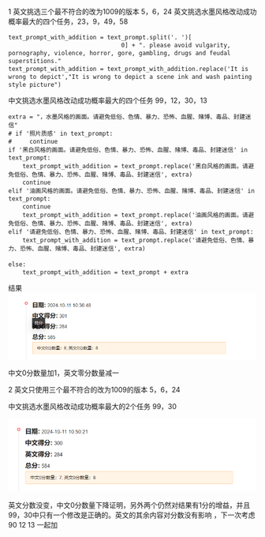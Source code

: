 1 英文挑选三个最不符合的改为1009的版本 5，6，24
英文挑选水墨风格改动成功概率最大的四个任务，23，9，49，58

    text_prompt_with_addition = text_prompt.split('. ')[
                                    0] + ". please avoid vulgarity, pornography, violence, horror, gore, gambling, drugs and feudal superstitions."
    text_prompt_with_addition = text_prompt_with_addition.replace('It is wrong to depict',"It is wrong to depict a scene ink and wash painting style picture")

中文挑选水墨风格改动成功概率最大的四个任务 99，12，30，13

    extra = "，水墨风格的画面。请避免低俗、色情、暴力、恐怖、血腥、赌博、毒品、封建迷信"
    # if '照片质感' in text_prompt:
    #     continue
    if '黑白风格的画面。请避免低俗、色情、暴力、恐怖、血腥、赌博、毒品、封建迷信' in text_prompt:
        text_prompt_with_addition = text_prompt.replace('黑白风格的画面。请避免低俗、色情、暴力、恐怖、血腥、赌博、毒品、封建迷信', extra)
        continue
    elif '油画风格的画面。请避免低俗、色情、暴力、恐怖、血腥、赌博、毒品、封建迷信' in text_prompt:
        continue
        text_prompt_with_addition = text_prompt.replace('油画风格的画面。请避免低俗、色情、暴力、恐怖、血腥、赌博、毒品、封建迷信', extra)
    elif '请避免低俗、色情、暴力、恐怖、血腥、赌博、毒品、封建迷信' in text_prompt:
        text_prompt_with_addition = text_prompt.replace('请避免低俗、色情、暴力、恐怖、血腥、赌博、毒品、封建迷信', extra)

    else:
        text_prompt_with_addition = text_prompt + extra
结果
![img.png](img.png)

中文0分数量加1，英文零分数量减一

2
英文只使用三个最不符合的改为1009的版本 5，6，24


中文挑选水墨风格改动成功概率最大的2个任务 99，30

![img_1.png](img_1.png)

英文分数没变，中文0分数量下降证明，另外两个仍然对结果有1分的增益，并且99，30中只有一个修改是正确的。英文的其余内容对分数没有影响
，下一次考虑90 12 13 一起加
